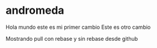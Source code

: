 # andromeda

Hola mundo este es mi primer cambio
Este es otro cambio

Mostrando pull con rebase y sin rebase desde github
